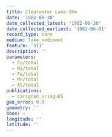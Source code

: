 ```yaml
---
title: Clearwater Lake-10m
date: '1982-06-30'
date_collected_latest: '1982-06-30'
date_collected_earliest: '1982-06-01'
record_type: core
medium: lake_sediment
feature: '511'
description: ''
parameters:
  - Cu/total
  - Ni/total
  - Fe/total
  - Mn/total
  - Al/total
publications:
  - carignan_nriagu85
geo_error: 0.0
geometry: ''
bbox: ~
longitude: ''
latitude: ''
---
```

